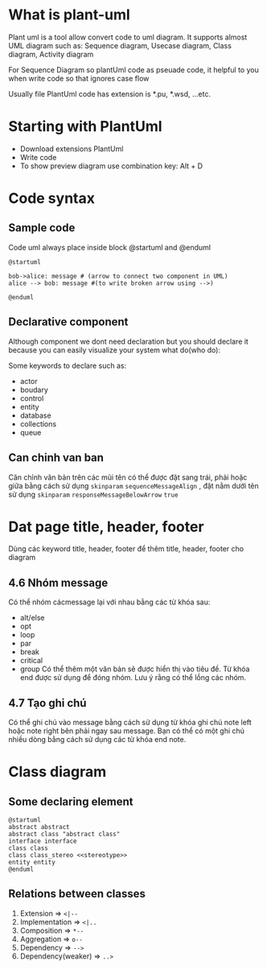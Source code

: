 # What is plant-uml

Plant uml is a tool allow convert code to uml diagram.
It supports almost UML diagram such as: Sequence diagram, Usecase diagram, Class diagram, Activity diagram

For Sequence Diagram so plantUml code as pseuade code, it helpful to you when write code so that ignores case flow

Usually file PlantUml code has extension is *.pu, *.wsd, ...etc.

# Starting with PlantUml

- Download extensions PlantUml
- Write code
- To show preview diagram use combination key: Alt + D

# Code syntax

## Sample code

Code uml always place inside block @startuml and @enduml

```
@startuml

bob->alice: message # (arrow to connect two component in UML)
alice --> bob: message #(to write broken arrow using -->)

@enduml
```

## Declarative component

Although component we dont need declaration but you should declare it because you can easily visualize your system what do(who do):

Some keywords to declare such as:

- actor
- boudary
- control
- entity
- database
- collections
- queue

## Can chinh van ban

Căn chỉnh văn bản trên các mũi tên có thể được đặt sang trái, phải hoặc giữa bằng cách sử dụng `skinparam` `sequenceMessageAlign` , đặt nằm dưới tên sử dụng `skinparam` `responseMessageBelowArrow` `true`

# Dat page title, header, footer

Dùng các keyword title, header, footer để thêm title, header, footer cho diagram

## 4.6 Nhóm message

Có thể nhóm cácmessage lại với nhau bằng các từ khóa sau:

- alt/else
- opt
- loop
- par
- break
- critical
- group Có thể thêm một văn bản sẽ được hiển thị vào tiêu đề. Từ khóa end được sử dụng để đóng nhóm. Lưu ý rằng có thể lồng các nhóm.

## 4.7 Tạo ghi chú

Có thể ghi chú vào message bằng cách sử dụng từ khóa ghi chú note left hoặc note right bên phải ngay sau message. Bạn có thể có một ghi chú nhiều dòng bằng cách sử dụng các từ khóa end note.

# Class diagram

## Some declaring element

```
@startuml
abstract abstract
abstract class "abstract class"
interface interface
class class
class class_stereo <<stereotype>>
entity entity
@enduml
```

## Relations between classes

1. Extension => `<|--` 
2. Implementation => `<|..`
3. Composition => `*--`
4. Aggregation => `o--`
5. Dependency => `-->`
6. Dependency(weaker) => `..>`